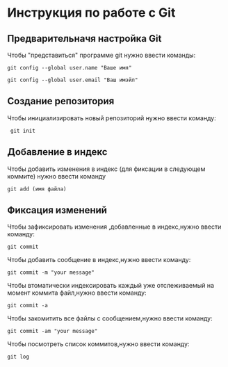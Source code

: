 # **Инструкция по работе с Git**

## Предварительначя настройка Git

Чтобы "представиться" программе git нужно ввести команды:

    git config --global user.name "Ваше имя"

    git config --global user.email "Ваш имэйл"      

## Создание репозитория
Чтобы инициализировать новый репозиторий нужно ввести команду:

     git init

## Добавление в индекс

Чтобы добавить изменения в индекс (для фиксации в следующем коммите) нужно ввести команду

    git add (имя файла)

 ## Фиксация изменений
 Чтобы зафиксировать изменения ,добавленные в индекс,нужно ввести команду:

    git commit   

Чтобы добавить сообщение в индекс,нужно ввести команду:

    git commit -m "your message"


Чтобы втоматически индексировать каждый уже отслеживаемый на момент коммита файл,нужно ввести команду:

    git commit -a

Чтобы закомитить все файлы с сообщением,нужно ввести команду:

    git commit -am "your message"

Чтобы посмотреть список коммитов,нужно ввести команду:

    git log
